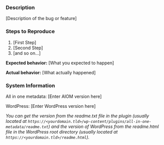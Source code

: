 ### Description

[Description of the bug or feature]


### Steps to Reproduce

1. [First Step]
2. [Second Step]
3. [and so on...]


**Expected behavior:** [What you expected to happen]


**Actual behavior:** [What actually happened]


### System Information

All in one metadata: [Enter AIOM version here]

WordPress: [Enter WordPress version here]

_You can get the version from the readme.txt file in the plugin (usually located at `https://<yourdomain.tld>/wp-content/plugins/all-in-one-metadata/readme.txt`) and the version of WordPress from the readme.html file in the WordPress root directory (usually located at `https://<yourdomain.tld>/readme.html`)._
